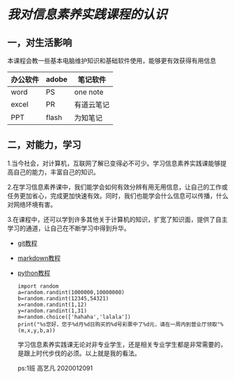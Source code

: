 # *我对信息素养实践课程的认识*

## 一，对生活影响

本课程会教一些基本电脑维护知识和基础软件使用，能够更有效获得有用信息

| 办公软件 | adobe | 笔记软件   |
| -------- | ----- | ---------- |
| word     | PS    | one note   |
| excel    | PR    | 有道云笔记 |
| PPT      | flash | 为知笔记   |

## 二，对能力，学习

1.当今社会，对计算机，互联网了解已变得必不可少。学习信息素养实践课能够提高自己的能力，丰富自己的知识。

2.在学习信息素养课中，我们能学会如何有效分辨有用无用信息，让自己的工作或任务更加省心，完成更加快速有效。同时，我们也能学会什么信息可以传播，什么对网络环境有害。

3.在课程中，还可以学到许多其他关于计算机的知识，扩宽了知识面，提供了自主学习的通道，让自己在不断学习中得到升华。

- [git教程](https://www.runoob.com/git/git-tutorial.html)

- [markdown教程](https://www.runoob.com/markdown/md-lists.html)

- [python教程](https://www.runoob.com/python/python-tutorial.html)

  ```
  import random
  a=random.randint(1000000,10000000)
  b=random.randint(12345,54321)
  x=random.randint(1,12)
  y=random.randint(1,31)
  m=random.choice(['hahaha','lalala'])
  print("%s您好，您于%d月%d日购买的%d号彩票中了%d元，请在一周内到营业厅领取"%(m,x,y,b,a))
  
  ```

  学习信息素养实践课无论对非专业学生，还是相关专业学生都是非常需要的，是跟上时代步伐的必须。以上就是我的看法。 

  ps:1班  高艺凡  2020012091





